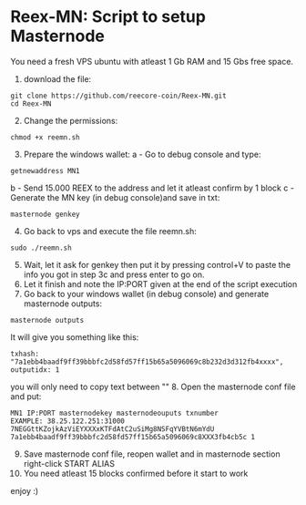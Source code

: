 # Reex-MN: Script to setup Masternode


You need a fresh VPS ubuntu with atleast 1 Gb RAM and 15 Gbs free space.
1. download the file: 
```
git clone https://github.com/reecore-coin/Reex-MN.git
cd Reex-MN
```
2. Change the permissions:
```
chmod +x reemn.sh
```
3. Prepare the windows wallet:
a - Go to debug console and type:
```
getnewaddress MN1
```
b - Send 15.000 REEX to the address and let it atleast confirm by 1 block
c - Generate the MN key  (in debug console)and save in txt:
```
masternode genkey
```
4. Go back to vps and execute the file reemn.sh:
```
sudo ./reemn.sh
```
5. Wait, let it ask for genkey then put it by pressing control+V to paste the info you got in step 3c and press enter to go on.
6. Let it finish and note the IP:PORT given at the end of the script execution
7. Go back to your windows wallet (in debug console) and generate masternode outputs:
```
masternode outputs
```
It will give you something like this:  
```
txhash: "7a1ebb4baadf9ff39bbbfc2d58fd57ff15b65a5096069c8b232d3d312fb4xxxx",
outputidx: 1
```
you will only need to copy text between ""
8. Open the masternode conf file and put:
```
MN1 IP:PORT masternodekey masternodeouputs txnumber
EXAMPLE: 38.25.122.251:31000 7NEGGttKZojkAzViEYXXXxKTFdAtC2uSiMg8NSFqYVBtN6mYdU 7a1ebb4baadf9ff39bbbfc2d58fd57ff15b65a5096069c8XXX3fb4cb5c 1
```
9. Save masternode conf file, reopen wallet and in masternode section right-click START ALIAS
10. You need atleast 15 blocks confirmed before it start to work

enjoy :)
